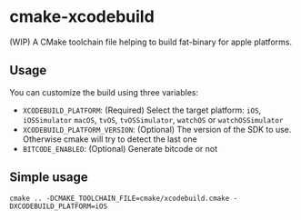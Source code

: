 # cmake-xcodebuild

(WIP)
A CMake toolchain file helping to build fat-binary for apple platforms.

## Usage

You can customize the build using three variables:

- `XCODEBUILD_PLATFORM`: (Required) Select the target platform: `iOS`, `iOSSimulator`
  `macOS`, `tvOS`, `tvOSSimulator`, `watchOS` or `watchOSSimulator`
- `XCODEBUILD_PLATFORM_VERSION`: (Optional) The version of the SDK to use. Otherwise cmake will
   try to detect the last one
- `BITCODE_ENABLED`: (Optional) Generate bitcode or not

## Simple usage

```
cmake .. -DCMAKE_TOOLCHAIN_FILE=cmake/xcodebuild.cmake -DXCODEBUILD_PLATFORM=iOS
```
